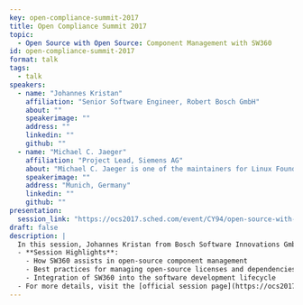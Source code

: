 ```yaml
---
key: open-compliance-summit-2017
title: Open Compliance Summit 2017
topic: 
  - Open Source with Open Source: Component Management with SW360
id: open-compliance-summit-2017
format: talk
tags:
  - talk
speakers:
  - name: "Johannes Kristan"
    affiliation: "Senior Software Engineer, Robert Bosch GmbH"
    about: ""
    speakerimage: ""
    address: ""
    linkedin: ""
    github: ""
  - name: "Michael C. Jaeger"
    affiliation: "Project Lead, Siemens AG"
    about: "Michael C. Jaeger is one of the maintainers for Linux Foundation's FOSSology and Eclipse SW360 projects, both available on Github and both in the area of OSS handling w.r.t. license compliance and component management. At Siemens Corporate Technology in Munich, Germany, Michael works in several roles as project lead, software architect, trainer and consultant for distributed systems, server applications and their development with open source software."
    speakerimage: ""
    address: "Munich, Germany"
    linkedin: ""
    github: ""
presentation: 
  session_link: "https://ocs2017.sched.com/event/CY94/open-source-with-open-source-component-management-with-sw360-johannes-kristan-bosch-michael-jaeger-siemens"
draft: false
description: |
  In this session, Johannes Kristan from Bosch Software Innovations GmbH and Michael C. Jaeger from Siemens AG present how SW360 facilitates component management in open-source projects. They discuss the importance of open-source compliance and how SW360 helps manage open-source components and licenses to ensure compliance throughout the software development lifecycle.
  - **Session Highlights**:
    - How SW360 assists in open-source component management
    - Best practices for managing open-source licenses and dependencies
    - Integration of SW360 into the software development lifecycle
  - For more details, visit the [official session page](https://ocs2017.sched.com/event/CY94/open-source-with-open-source-component-management-with-sw360-johannes-kristan-bosch-michael-jaeger-siemens).
---
```

